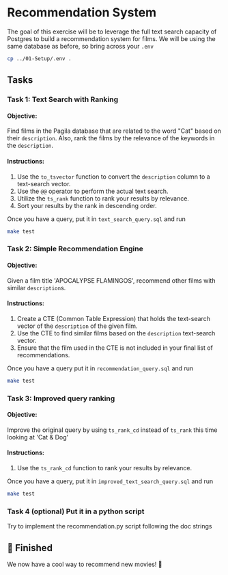 # Recommendation System

The goal of this exercise will be to leverage the full text search capacity of Postgres to build a recommendation system for films. We will be using the same database as before, so bring across your `.env`

```bash
cp ../01-Setup/.env .
```


## Tasks

### Task 1: Text Search with Ranking

#### Objective:

Find films in the Pagila database that are related to the word "Cat" based on their `description`. Also, rank the films by the relevance of the keywords in the `description`.

#### Instructions:

1. Use the `to_tsvector` function to convert the `description` column to a text-search vector.
2. Use the `@@` operator to perform the actual text search.
3. Utilize the `ts_rank` function to rank your results by relevance.
4. Sort your results by the rank in descending order.

Once you have a query, put it in `text_search_query.sql` and run

```bash
make test
```

### Task 2: Simple Recommendation Engine

#### Objective:

Given a film title 'APOCALYPSE FLAMINGOS', recommend other films with similar `description`s.

#### Instructions:

1. Create a CTE (Common Table Expression) that holds the text-search vector of the `description` of the given film.
2. Use the CTE to find similar films based on the `description` text-search vector.
3. Ensure that the film used in the CTE is not included in your final list of recommendations.

Once you have a query put it in `recommendation_query.sql` and run

```bash
make test
```

### Task 3: Improved query ranking

#### Objective:

Improve the original query by using `ts_rank_cd` instead of `ts_rank` this time looking at 'Cat & Dog'

#### Instructions:

1. Use the `ts_rank_cd` function to rank your results by relevance.

Once you have a query, put it in `improved_text_search_query.sql` and run

```bash
make test
```

### Task 4 (optional) Put it in a python script

Try to implement the recommendation.py script following the doc strings


## 🏁 Finished

We now have a cool way to recommend new movies! 🎉
